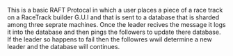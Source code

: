 This is a basic RAFT Protocal in which a user places a piece of a race track on a RaceTrack builder G.U.I and that is sent to a database that is sharded among three seprate machines. Once the leader recives the message it logs it into the database and then pings the followers to update there database. If the leader so happens to fail then the followres wwil determine a new leader and the database will continues.
